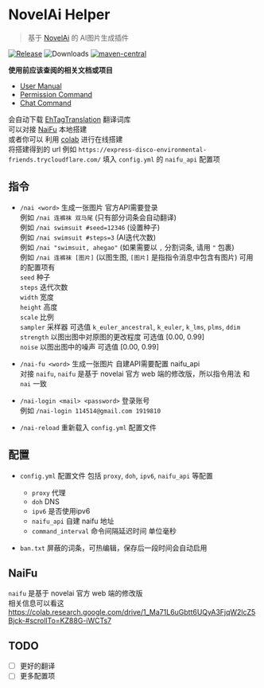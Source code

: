 # NovelAi Helper

> 基于 [NovelAi](https://novelai.net/image) 的 AI图片生成插件

[![Release](https://img.shields.io/github/v/release/cssxsh/novelai-helper)](https://github.com/cssxsh/novelai-helper/releases)
![Downloads](https://img.shields.io/github/downloads/cssxsh/novelai-helper/total)
[![maven-central](https://img.shields.io/maven-central/v/xyz.cssxsh.mirai/novelai-helper)](https://search.maven.org/artifact/xyz.cssxsh.mirai/novelai-helper)

**使用前应该查阅的相关文档或项目**

*   [User Manual](https://github.com/mamoe/mirai/blob/dev/docs/UserManual.md)
*   [Permission Command](https://github.com/mamoe/mirai/blob/dev/mirai-console/docs/BuiltInCommands.md#permissioncommand)
*   [Chat Command](https://github.com/project-mirai/chat-command)

会自动下载 [EhTagTranslation](https://github.com/EhTagTranslation/Database) 翻译词库  
可以对接 [NaiFu](#NaiFu) 本地搭建  
或者你可以 利用 [colab](https://colab.research.google.com/drive/1_Ma71L6uGbtt6UQyA3FjqW2lcZ5Bjck-#scrollTo=KZ88G-iWCTs7) 进行在线搭建  
将搭建得到的 url 例如 `https://express-disco-environmental-friends.trycloudflare.com/` 填入 `config.yml` 的 `naifu_api` 配置项

## 指令

*   `/nai <word>` 生成一张图片 官方API需要登录  
    例如 `/nai 连裤袜 双马尾` (只有部分词条会自动翻译)  
    例如 `/nai swimsuit #seed=12346` (设置种子)  
    例如 `/nai swimsuit #steps=3` (AI迭代次数)  
    例如 `/nai "swimsuit, ahegao"` (如果需要以 `,` 分割词条, 请用 `"` 包裹)  
    例如 `/nai 连裤袜 [图片]` (以图生图, `[图片]` 是指指令消息中包含有图片)
    可用的配置项有  
    `seed` 种子  
    `steps` 迭代次数  
    `width` 宽度  
    `height` 高度  
    `scale` 比例  
    `sampler` 采样器 可选值 `k_euler_ancestral`, `k_euler`, `k_lms`, `plms`, `ddim`  
    `strength` 以图出图中对原图的更改程度 可选值 [0.00, 0.99]  
    `noise` 以图出图中的噪声 可选值 [0.00, 0.99]

*   `/nai-fu <word>` 生成一张图片 自建API需要配置 naifu_api  
    对接 `naifu`, `naifu` 是基于 novelai 官方 web 端的修改版，所以指令用法 和 `nai` 一致

*   `/nai-login <mail> <password>` 登录账号  
    例如 `/nai-login 114514@gmail.com 1919810`

*   `/nai-reload` 重新载入 `config.yml` 配置文件

## 配置

*   `config.yml` 配置文件 包括 `proxy`, `doh`, `ipv6`, `naifu_api` 等配置
    *   `proxy` 代理
    *   `doh` DNS
    *   `ipv6` 是否使用ipv6
    *   `naifu_api` 自建 naifu 地址
    *   `command_interval` 命令间隔延迟时间 单位毫秒

*   `ban.txt` 屏蔽的词条，可热编辑，保存后一段时间会自动启用

## NaiFu

`naifu` 是基于 novelai 官方 web 端的修改版  
相关信息可以看这 <https://colab.research.google.com/drive/1_Ma71L6uGbtt6UQyA3FjqW2lcZ5Bjck-#scrollTo=KZ88G-iWCTs7>

## TODO

* [ ] 更好的翻译
* [ ] 更多配置项
